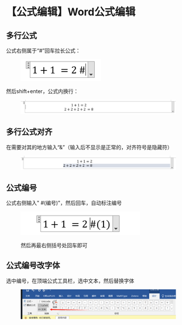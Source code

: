 # 【公式编辑】Word公式编辑

## 多行公式

公式右侧属于“#”回车拉长公式：

<figure><img src="../.gitbook/assets/image (3) (1) (1).png" alt=""><figcaption></figcaption></figure>

然后shift+enter，公式内换行：

<figure><img src="../.gitbook/assets/image (7).png" alt=""><figcaption></figcaption></figure>

## 多行公式对齐

在需要对其的地方输入“&”（输入后不显示是正常的，对齐符号是隐藏符）

<figure><img src="../.gitbook/assets/image (8).png" alt=""><figcaption></figcaption></figure>

## 公式编号&#x20;

公式右侧输入" #(编号)"，然后回车，自动标注编号

<figure><img src="../.gitbook/assets/image (2) (1) (1).png" alt=""><figcaption><p>然后再最右侧括号处回车即可</p></figcaption></figure>

## 公式编号改字体

选中编号，在顶端公式工具栏，选中文本，然后替换字体

<figure><img src="../.gitbook/assets/image (3) (1).png" alt=""><figcaption></figcaption></figure>

##

